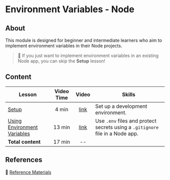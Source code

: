 <h1>
  <span class="prefix"></span>
  <span class="headline">Environment Variables - Node</span>
</h1>

## About

This module is designed for beginner and intermediate learners who aim to implement environment variables in their Node projects.

> 🧠 If you just want to implement environment variables in an existing Node app, you can skip the **Setup** lesson!

## Content

| Lesson                                                                  | Video Time |                            Video                             | Skills                                                                        |
| ----------------------------------------------------------------------- | :--------: | :----------------------------------------------------------: | ----------------------------------------------------------------------------- |
| [Setup](../setup/README.md)                                             |   4 min    | [link](https://generalassembly.wistia.com/medias/3898mtofh5) | Set up a development environment.                                             |
| [Using Environment Variables](../using-environment-variables/README.md) |   13 min   | [link](https://generalassembly.wistia.com/medias/ty5v2bqvk2) | Use `.env` files and protect secrets using a `.gitignore` file in a Node app. |
| **Total content**                                                       |   17 min   |                              --                              |                                                                               |

## References

📖 [Reference Materials](../references/README.md)

